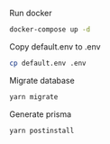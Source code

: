 Run docker
```sh
docker-compose up -d
```

Copy default.env to .env
```sh
cp default.env .env
```

Migrate database
```sh
yarn migrate
```

Generate prisma
```sh
yarn postinstall
```
